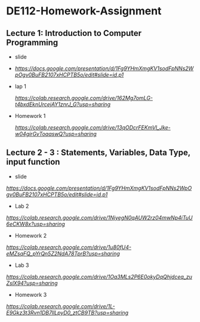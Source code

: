 DE112-Homework-Assignment
==========================


**Lecture 1: Introduction to Computer Programming**
------------------
- slide
- 
   *https://docs.google.com/presentation/d/1Fg9YHmXmgKV1sodFpNNs2WpOgv0BuFB2107xHCPTB5o/edit#slide=id.p1*
  
- lap 1

   *https://colab.research.google.com/drive/162Mg7omLG-t4bxdEknUrcejAY1znrJ_G?usp=sharing*
   
- Homework 1

   *https://colab.research.google.com/drive/13qODcrFEKmVl_Jke-w04girGvToaaswQ?usp=sharing*




**Lecture 2 - 3 : Statements, Variables, Data Type, input function**
------------------

- slide

*https://docs.google.com/presentation/d/1Fg9YHmXmgKV1sodFpNNs2WpOgv0BuFB2107xHCPTB5o/edit#slide=id.p1* 

- Lab 2
  
*https://colab.research.google.com/drive/1NjyegN0qAUW2rz04mwNp4iTuU6eCKW8x?usp=sharing*

- Homework 2
  
*https://colab.research.google.com/drive/1u80fU4-eMZsqFQ_pYrQn5Z2NdA78TprB?usp=sharing*

- Lab 3

*https://colab.research.google.com/drive/1Oa3MLs2P6E0okyDqQhjdceq_zuZslX94?usp=sharing*

- Homework 3

*https://colab.research.google.com/drive/1L-E9Gkz3t3Rvn1DB7llLpyD0_ztCB9TB?usp=sharing*




